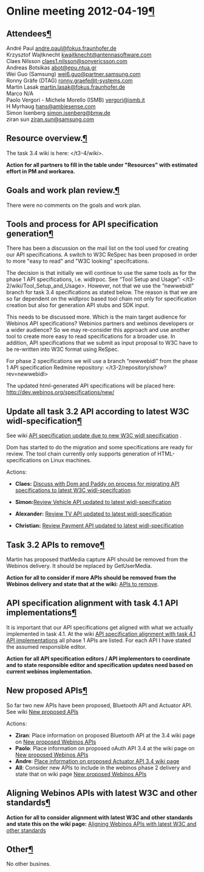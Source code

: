 Online meeting 2012-04-19[¶](#Online-meeting-2012-04-19)
========================================================

Attendees[¶](#Attendees)
------------------------

André Paul <andre.paul@fokus.fraunhofer.de>\
Krzysztof Wajtknecht <kwajtknecht@antennasoftware.com>\
Claes Nilsson <claes1.nilsson@sonyericsson.com>\
Andreas Botsikas <abot@epu.ntua.gr>\
Wei Guo (Samsung) <wei6.guo@partner.samsung.com>\
Ronny Gräfe (DTAG) <ronny.graefe@t-systems.com>\
Martin Lasak <martin.lasak@fokus.fraunhofer.de>\
Marco N/A\
Paolo Vergori - Michele Morello (ISMB) <vergori@ismb.it>\
H Myrhaug <hans@ambiesense.com>\
Simon Isenberg <simon.isenberg@bmw.de>\
ziran sun <ziran.sun@samsung.com>

Resource overview.[¶](#Resource-overview)
-----------------------------------------

The task 3.4 wiki is here:
</t3-4/wiki>.

**Action for all partners to fill in the table under "Resources" with
estimated effort in PM and workarea.**

Goals and work plan review.[¶](#Goals-and-work-plan-review)
-----------------------------------------------------------

There were no comments on the goals and work plan.

Tools and process for API specification generation[¶](#Tools-and-process-for-API-specification-generation)
----------------------------------------------------------------------------------------------------------

There has been a discussion on the mail list on the tool used for
creating our API specifications. A switch to W3C ReSpec has been
proposed in order to more "easy to read" and "W3C looking"
specifcations.

The decision is that initially we will continue to use the same tools as
for the phase 1 API specifications, i.e. widlrpoc. See “Tool Setup and
Usage”:
</t3-2/wiki/Tool_Setup_and_Usage>.
However, not that we use the “newwebidl” branch for task 3.4
specifications as stated below. The reason is that we are so far
dependent on the widlproc based tool chain not only for specification
creation but also for generation API stubs and SDK input.

This needs to be discussed more. Which is the main target audience for
Webinos API specifications? Webinios partners and webinos developers or
a wider audience? So we may re-consider this approach and use another
tool to create more easy to read specifications for a broader use. In
addition, API specifications that we submit as input proposal to W3C
have to be re-written into W3C format using ReSpec.

For phase 2 specifications we will use a branch “newwebidl” from the
phase 1 API specification Redmine repository:
</t3-2/repository/show?rev=newwebidl>

The updated html-generated API specifications will be placed here:
<http://dev.webinos.org/specifications/new/>

Update all task 3.2 API according to latest W3C widl-specification[¶](#Update-all-task-32-API-according-to-latest-W3C-widl-specification)
-----------------------------------------------------------------------------------------------------------------------------------------

See wiki [API specification update due to new W3C widl
specification](/t3-4/wiki/API_specification_update_due_to_new_W3C_widlspecification)
.

Dom has started to do the migration and some specifications are ready
for review. The tool chain currently only supports generation of
HTML-specifications on Linux machines.

Actions:

-   **Claes:** [Discuss with Dom and Paddy on process for migrating API
    specifications to latest W3C
    widl-specifcation](http://dev.webinos.org/redmine/issues/861)

<!-- -->

-   **Simon:**[Review Vehicle API updated to latest
    widl-specification](http://dev.webinos.org/redmine/issues/862)

<!-- -->

-   **Alexander:** [Review TV API updated to latest
    widl-specification](http://dev.webinos.org/redmine/issues/863)

<!-- -->

-   **Christian:** [Review Payment API updated to latest
    widl-specification](http://dev.webinos.org/redmine/issues/864)

Task 3.2 APIs to remove[¶](#Task-32-APIs-to-remove)
---------------------------------------------------

Martin has proposed thatMedia capture API should be removed from the
Webinos delivery. It should be replaced by GetUserMedia.

**Action for all to consider if more APIs should be removed from the
Webinos delivery and state that at the wiki:** [APIs to
remove](/t3-4/wiki/Task_32_APIs_to_remove).

API specification alignment with task 4.1 API implementations[¶](#API-specification-alignment-with-task-41-API-implementations)
-------------------------------------------------------------------------------------------------------------------------------

It is important that our API specifications get aligned with what we
actually implemented in task 4.1. At the wiki [API specification
alignment with task 4.1 API
implementations](/t3-4/wiki/API_specification_alignment_with_task_41_API_implementations)
all phase 1 APIs are listed. For each API I have stated the assumed
responsible editor.

**Action for all API specification editors / API implementors to
coordinate and to state responsible editor and specification updates
need based on current webinos implementation.**

New proposed APIs[¶](#New-proposed-APIs)
----------------------------------------

So far two new APIs have been proposed, Bluetooth API and Actuator API.
See wiki [New proposed
APIs](/t3-4/wiki/New_proposed_Webinos_APIs)

Actions:

-   **Ziran**: Place information on proposed Bluetooth API at the 3.4
    wiki page on [New proposed Webinos
    APIs](/t3-4/wiki/New_proposed_Webinos_APIs)
-   **Paolo**: Place information on proposed oAuth API 3.4 at the wiki
    page on [New proposed Webinos
    APIs](/t3-4/wiki/New_proposed_Webinos_APIs)
-   **Andre**: [Place information on proposed Actuator API 3.4 wiki
    page](http://dev.webinos.org/redmine/issues/865)
-   **All**: Consider new APIs to include in the webinos phase 2
    delivery and state that on wiki page [New proposed Webinos
    APIs](/t3-4/wiki/New_proposed_Webinos_APIs)

Aligning Webinos APIs with latest W3C and other standards[¶](#Aligning-Webinos-APIs-with-latest-W3C-and-other-standards)
------------------------------------------------------------------------------------------------------------------------

**Action for all to consider alignment with latest W3C and other
standards and state this on the wiki page:** [Aligning Webinos APIs with
latest W3C and other
standards](/t3-4/wiki/Aligning_Webinos_APIs_with_latest_W3C_standards)

Other[¶](#Other)
----------------

No other busines.

